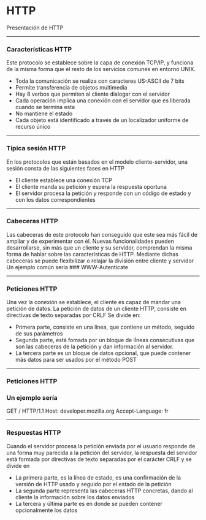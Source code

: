 # HTTP 

Presentación de HTTP

---

### Características HTTP

Este protocolo se establece sobre la capa de conexión TCP/IP, y funciona de la misma forma que el resto de los servicios comunes en entorno UNIX.
- Toda la comunicación se realiza con caracteres US-ASCII de 7 bits
- Permite transferencia de objetos multimedia
- Hay 8 verbos que permiten al cliente dialogar con el servidor
- Cada operación implica una conexión con el servidor que es liberada cuando se termina esta
- No mantiene el estado
- Cada objeto está identificado a través de un localizador uniforme de recurso único

---
### Típica sesión HTTP
En los protocolos que están basados en el modelo cliente-servidor, una sesión consta de las siguientes fases en HTTP
- El cliente establece una conexión TCP
- El cliente manda su petición y espera la respuesta oportuna
- El servidor procesa la petición y responde con un código de estado y con los datos correspondientes

---
### Cabeceras HTTP
Las cabeceras de este protocolo han conseguido que este sea más fácil de ampliar y de experimentar con él. Nuevas funcionalidades pueden desarrollarse, sin más que un cliente y su servidor, comprendan la misma forma de hablar sobre las características de HTTP.
Mediante dichas cabeceras se puede flexibilizar o relajar la división entre cliente y servidor
Un ejemplo común sería ### WWW-Autenticate

---
### Peticiones HTTP
Una vez la conexión se establece, el cliente es capaz de mandar una petición de datos. La petición de datos de un cliente HTTP, consiste en directivas de texto separadas por CRLF
Se divide en:
- Primera parte, consiste en una línea, que contiene un método, seguido de sus parámetros
- Segunda parte, está fomada por un bloque de lÍneas consecutivas que son las cabeceras de la petición y dan información al servidor.
- La tercera parte es un bloque de datos opcional, que puede contener más datos para ser usados por el método POST

---
### Peticiones HTTP
### Un ejemplo sería
   GET / HTTP/1.1
   Host: developer.mozilla.org
   Accept-Language: fr

---
### Respuestas HTTP
Cuando el servidor procesa la petición enviada por el usuario responde de una forma muy parecida a la petición del servidor, la respuesta del servidor está formada por directivas de texto separadas por el carácter CRLF y se divide en
- La primera parte, es la línea de estado, es una confirmación de la versión de HTTP usado y seguido por el estado de la petición
- La segunda parte representa las cabeceras HTTP concretas, dando al cliente la información sobre los datos enviados
- La tercera y última parte es en donde se pueden contener opcionalmente los datos




